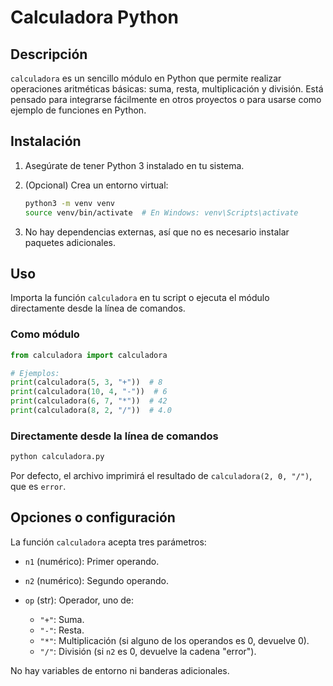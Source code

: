 # Calculadora Python

## Descripción

`calculadora` es un sencillo módulo en Python que permite realizar operaciones aritméticas básicas: suma, resta, multiplicación y división. Está pensado para integrarse fácilmente en otros proyectos o para usarse como ejemplo de funciones en Python.

## Instalación

1. Asegúrate de tener Python 3 instalado en tu sistema.

2. (Opcional) Crea un entorno virtual:

   ```bash
   python3 -m venv venv
   source venv/bin/activate  # En Windows: venv\Scripts\activate
   ```

3. No hay dependencias externas, así que no es necesario instalar paquetes adicionales.

## Uso

Importa la función `calculadora` en tu script o ejecuta el módulo directamente desde la línea de comandos.

### Como módulo

```python
from calculadora import calculadora

# Ejemplos:
print(calculadora(5, 3, "+"))  # 8
print(calculadora(10, 4, "-"))  # 6
print(calculadora(6, 7, "*"))  # 42
print(calculadora(8, 2, "/"))  # 4.0
```

### Directamente desde la línea de comandos

```bash
python calculadora.py
```

Por defecto, el archivo imprimirá el resultado de `calculadora(2, 0, "/")`, que es `error`.

## Opciones o configuración

La función `calculadora` acepta tres parámetros:

* `n1` (numérico): Primer operando.
* `n2` (numérico): Segundo operando.
* `op` (str): Operador, uno de:

  * `"+"`: Suma.
  * `"-"`: Resta.
  * `"*"`: Multiplicación (si alguno de los operandos es 0, devuelve 0).
  * `"/"`: División (si `n2` es 0, devuelve la cadena "error").

No hay variables de entorno ni banderas adicionales.

